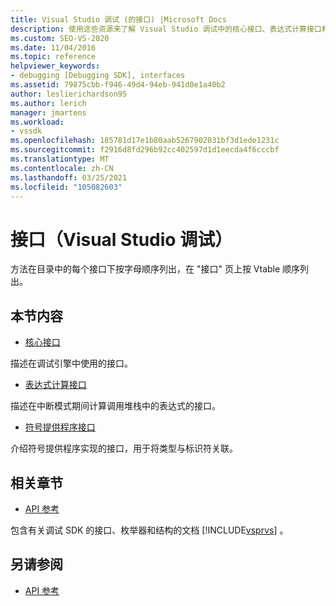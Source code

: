 ```yaml
---
title: Visual Studio 调试 (的接口) |Microsoft Docs
description: 使用这些资源来了解 Visual Studio 调试中的核心接口、表达式计算接口和符号提供程序接口。
ms.custom: SEO-VS-2020
ms.date: 11/04/2016
ms.topic: reference
helpviewer_keywords:
- debugging [Debugging SDK], interfaces
ms.assetid: 79875cbb-f946-49d4-94eb-941d0e1a40b2
author: leslierichardson95
ms.author: lerich
manager: jmartens
ms.workload:
- vssdk
ms.openlocfilehash: 185781d17e1b80aab5267902031bf3d1ede1231c
ms.sourcegitcommit: f2916d8fd296b92cc402597d1d1eecda4f6cccbf
ms.translationtype: MT
ms.contentlocale: zh-CN
ms.lasthandoff: 03/25/2021
ms.locfileid: "105082603"
---
```

# <a name="interfaces-visual-studio-debugging"></a>接口（Visual Studio 调试）
方法在目录中的每个接口下按字母顺序列出，在 "接口" 页上按 Vtable 顺序列出。

## <a name="in-this-section"></a>本节内容
- [核心接口](../../../extensibility/debugger/reference/core-interfaces.md)

 描述在调试引擎中使用的接口。

- [表达式计算接口](../../../extensibility/debugger/reference/expression-evaluation-interfaces.md)

 描述在中断模式期间计算调用堆栈中的表达式的接口。

- [符号提供程序接口](../../../extensibility/debugger/reference/symbol-provider-interfaces.md)

 介绍符号提供程序实现的接口，用于将类型与标识符关联。

## <a name="related-sections"></a>相关章节
- [API 参考](../../../extensibility/debugger/reference/api-reference-visual-studio-debugging.md)

 包含有关调试 SDK 的接口、枚举器和结构的文档 [!INCLUDE[vsprvs](../../../code-quality/includes/vsprvs_md.md)] 。

## <a name="see-also"></a>另请参阅
- [API 参考](../../../extensibility/debugger/reference/api-reference-visual-studio-debugging.md)
